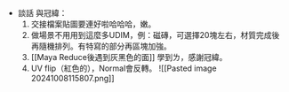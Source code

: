 - 談話 與冠緯：
	1. 交接檔案貼圖要連好啦哈哈哈，嫩。
	2.  做場景不用用到這麼多UDIM，例：磁磚，可選擇20塊左右，材質完成後再隨機排列。有特寫的部分再區塊加強。
	3. [[Maya Reduce後遇到灰黑色的面]] 學到ㄌ，感謝冠緯。
	4. UV flip（紅色的），Normal會反轉。
		![[Pasted image 20241008115807.png]]

